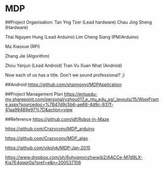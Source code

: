 # MDP
##Project Organisation:
  Tan Yng Tzer (Lead hardware)
  Chau Jing Sheng (Hardware)

  Thai Nguyen Hung (Lead Arduino)
  Lim Cheng Siang (PM/Arduino)

  Ma Xiaoxue (RPi)

  Zhang Jie (Algorithm)

  Zhou Yanjun (Lead Android)
  Tran Vu Xuan Nhat (Android)

Now each of us has a title. Don't we sound professional? ;)

##Android
https://github.com/shannonyj/MDPApplication

##Project Management Plan
  https://entuedu-my.sharepoint.com/personal/yzhou017_e_ntu_edu_sg/_layouts/15/WopiFrame.aspx?sourcedoc=%7B47d9c5b6-ae68-4d9c-937f-41aa99489e97%7D&action=view

##Reference
  https://github.com/idf/Robot-In-Maze

  https://github.com/Crazyconv/MDP_arduino

  https://github.com/Crazyconv/MDP_algo

  https://github.com/yikolyk/MDP-Jan-2015

  https://www.dropbox.com/sh/6uhyqmxnzhwwjb2/AACCe-M7d9LX-Kia7E4qqpr0a?oref=e&n=200537106